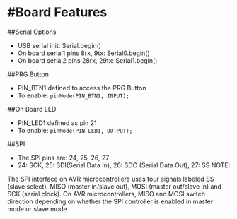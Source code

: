 #Board Features
====

##Serial Options
* USB serial init: Serial.begin()
* On board serial1 pins 8rx, 9tx: Serial0.begin()
* On board serial2 pins 28rx, 29tx: Serial1.begin()

##PRG Button
* PIN_BTN1 defined to access the PRG Button
* To enable: `pinMode(PIN_BTN1, INPUT);`

##On Board LED
* PIN_LED1 defined as pin 21 
* To enable: `pinMode(PIN_LED1, OUTPUT);`

##SPI
* The SPI pins are: 24, 25, 26, 27
* 24: SCK, 25: SDI(Serial Data In), 26: SDO (Serial Data Out), 27: SS
NOTE:

The SPI interface on AVR microcontrollers uses four signals labeled SS (slave select), MISO (master in/slave out), MOSI (master out/slave in) and SCK (serial clock). On AVR microcontrollers, MISO and MOSI switch direction depending on whether the SPI controller is enabled in master mode or slave mode.

  


